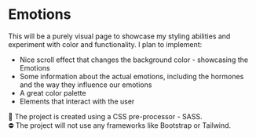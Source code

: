 # Emotions

This will be a purely visual page to showcase my styling abilities and experiment with color and functionality. I plan to implement:
- Nice scroll effect that changes the background color - showcasing the Emotions
- Some information about the actual emotions, including the hormones and the way they influence our emotions
- A great color palette
- Elements that interact with the user

👷  The project is created using a CSS pre-processor - SASS.  
⛔️  The project will not use any frameworks like Bootstrap or Tailwind.
